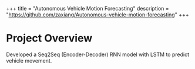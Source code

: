 +++
title = "Autonomous Vehicle Motion Forecasting"
description = "https://github.com/zaxiang/Autonomous-vehicle-motion-forecasting"
+++

# Project Overview

Developed a Seq2Seq (Encoder-Decoder) RNN model with LSTM to predict vehicle movement.
